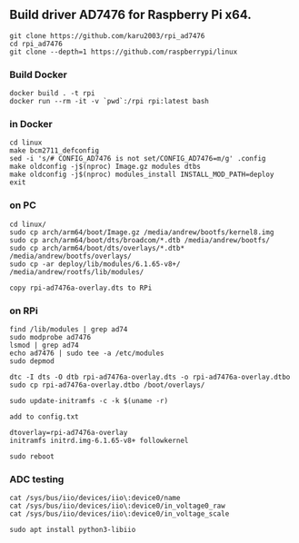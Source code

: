 ## Build driver AD7476 for Raspberry Pi x64.

    git clone https://github.com/karu2003/rpi_ad7476
    cd rpi_ad7476
    git clone --depth=1 https://github.com/raspberrypi/linux

### Build Docker

    docker build . -t rpi
    docker run --rm -it -v `pwd`:/rpi rpi:latest bash

### in Docker

    cd linux
    make bcm2711_defconfig
    sed -i 's/# CONFIG_AD7476 is not set/CONFIG_AD7476=m/g' .config
    make oldconfig -j$(nproc) Image.gz modules dtbs
    make oldconfig -j$(nproc) modules_install INSTALL_MOD_PATH=deploy
    exit

### on PC

    cd linux/
    sudo cp arch/arm64/boot/Image.gz /media/andrew/bootfs/kernel8.img 
    sudo cp arch/arm64/boot/dts/broadcom/*.dtb /media/andrew/bootfs/
    sudo cp arch/arm64/boot/dts/overlays/*.dtb* /media/andrew/bootfs/overlays/
    sudo cp -ar deploy/lib/modules/6.1.65-v8+/ /media/andrew/rootfs/lib/modules/

    copy rpi-ad7476a-overlay.dts to RPi

### on RPi

    find /lib/modules | grep ad74
    sudo modprobe ad7476
    lsmod | grep ad74
    echo ad7476 | sudo tee -a /etc/modules
    sudo depmod

    dtc -I dts -O dtb rpi-ad7476a-overlay.dts -o rpi-ad7476a-overlay.dtbo
    sudo cp rpi-ad7476a-overlay.dtbo /boot/overlays/

    sudo update-initramfs -c -k $(uname -r)

    add to config.txt

    dtoverlay=rpi-ad7476a-overlay
    initramfs initrd.img-6.1.65-v8+ followkernel

    sudo reboot

### ADC testing

    cat /sys/bus/iio/devices/iio\:device0/name
    cat /sys/bus/iio/devices/iio\:device0/in_voltage0_raw 
    cat /sys/bus/iio/devices/iio\:device0/in_voltage_scale

    sudo apt install python3-libiio
